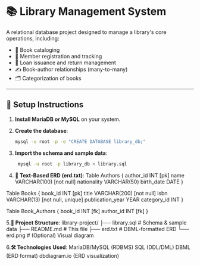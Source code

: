 # 📚 Library Management System

A relational database project designed to manage a library's core operations, including:

- 📖 Book cataloging
- 👥 Member registration and tracking
- 🔄 Loan issuance and return management
- ✍️ Book-author relationships (many-to-many)
- 🗂️ Categorization of books

---

## 🚀 Setup Instructions

1. **Install MariaDB or MySQL** on your system.

2. **Create the database**:
   ```bash
   mysql -u root -p -e "CREATE DATABASE library_db;"
3. **Import the schema and sample data**:
    ```bash
     mysql -u root -p library_db < library.sql
4. **📄 Text-Based ERD (erd.txt)**:
        Table Authors {
  author_id INT [pk]
  name VARCHAR(100) [not null]
  nationality VARCHAR(50)
  birth_date DATE
}

Table Books {
  book_id INT [pk]
  title VARCHAR(200) [not null]
  isbn VARCHAR(13) [not null, unique]
  publication_year YEAR
  category_id INT
}

Table Book_Authors {
  book_id INT [fk]
  author_id INT [fk]
}

5.**📁 Project Structure**:
library-project/
├── library.sql       # Schema & sample data
├── README.md         # This file
├── erd.txt           # DBML-formatted ERD
└── erd.png           # (Optional) Visual diagram

6.**🛠️ Technologies Used**:
    MariaDB/MySQL (RDBMS)
    SQL (DDL/DML)
    DBML (ERD format)
    dbdiagram.io (ERD visualization)
   
